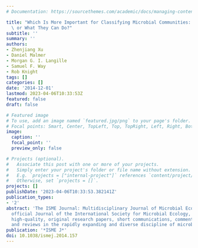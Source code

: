 ```yaml
---
# Documentation: https://sourcethemes.com/academic/docs/managing-content/

title: "Which Is More Important for Classifying Microbial Communities: Who's There\
  \ or What They Can Do?"
subtitle: ''
summary: ''
authors:
- Zhenjiang Xu
- Daniel Malmer
- Morgan G. I. Langille
- Samuel F. Way
- Rob Knight
tags: []
categories: []
date: '2014-12-01'
lastmod: 2023-04-06T10:33:53Z
featured: false
draft: false

# Featured image
# To use, add an image named `featured.jpg/png` to your page's folder.
# Focal points: Smart, Center, TopLeft, Top, TopRight, Left, Right, BottomLeft, Bottom, BottomRight.
image:
  caption: ''
  focal_point: ''
  preview_only: false

# Projects (optional).
#   Associate this post with one or more of your projects.
#   Simply enter your project's folder or file name without extension.
#   E.g. `projects = ["internal-project"]` references `content/project/deep-learning/index.md`.
#   Otherwise, set `projects = []`.
projects: []
publishDate: '2023-04-06T10:33:53.382141Z'
publication_types:
- '2'
abstract: 'The ISME Journal: Multidisciplinary Journal of Microbial Ecology is the
  official Journal of the International Society for Microbial Ecology, publishing
  high-quality, original research papers, short communications, commentary articles
  and reviews in the rapidly expanding and diverse discipline of microbial ecology.'
publication: '*ISME J*'
doi: 10.1038/ismej.2014.157
---
```

